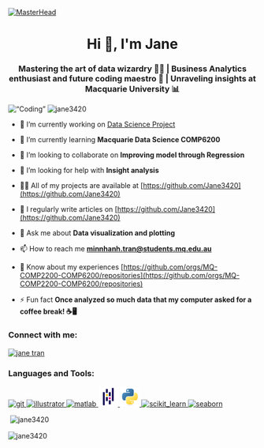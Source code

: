 [![MasterHead](https://repository-images.githubusercontent.com/588181932/e36ec678-7984-4cdd-8e4c-a3932772ff8e)](https://rishavchanda.io)
<h1 align="center">Hi 👋, I'm Jane</h1>
<h3 align="center">Mastering the art of data wizardry 🧙‍♂️ | Business Analytics enthusiast and future coding maestro 🚀 | Unraveling insights at Macquarie University 📊</h3>
<img align=“right” alt= “Coding” width= “400” src="https://media.tenor.com/oTeBa4EVepMAAAAC/business-cat-working.gif”>

<p align="left"> <img src="https://komarev.com/ghpvc/?username=jane3420&label=Profile%20views&color=0e75b6&style=flat" alt="jane3420" /> </p>

- 🔭 I’m currently working on [Data Science Project](https://github.com/orgs/MQ-COMP2200-COMP6200/repositories)

- 🌱 I’m currently learning **Macquarie Data Science COMP6200**

- 👯 I’m looking to collaborate on **Improving model through Regression**

- 🤝 I’m looking for help with **Insight analysis**

- 👨‍💻 All of my projects are available at [https://github.com/Jane3420](https://github.com/Jane3420)

- 📝 I regularly write articles on [https://github.com/Jane3420](https://github.com/Jane3420)

- 💬 Ask me about **Data visualization and plotting**

- 📫 How to reach me **minnhanh.tran@students.mq.edu.au**

- 📄 Know about my experiences [https://github.com/orgs/MQ-COMP2200-COMP6200/repositories](https://github.com/orgs/MQ-COMP2200-COMP6200/repositories)

- ⚡ Fun fact **Once analyzed so much data that my computer asked for a coffee break! ☕️🖥️**

<h3 align="left">Connect with me:</h3>
<p align="left">
<a href="https://linkedin.com/in/jane tran" target="blank"><img align="center" src="https://raw.githubusercontent.com/rahuldkjain/github-profile-readme-generator/master/src/images/icons/Social/linked-in-alt.svg" alt="jane tran" height="30" width="40" /></a>
</p>

<h3 align="left">Languages and Tools:</h3>
<p align="left"> <a href="https://git-scm.com/" target="_blank" rel="noreferrer"> <img src="https://www.vectorlogo.zone/logos/git-scm/git-scm-icon.svg" alt="git" width="40" height="40"/> </a> <a href="https://www.adobe.com/in/products/illustrator.html" target="_blank" rel="noreferrer"> <img src="https://www.vectorlogo.zone/logos/adobe_illustrator/adobe_illustrator-icon.svg" alt="illustrator" width="40" height="40"/> </a> <a href="https://www.mathworks.com/" target="_blank" rel="noreferrer"> <img src="https://upload.wikimedia.org/wikipedia/commons/2/21/Matlab_Logo.png" alt="matlab" width="40" height="40"/> </a> <a href="https://pandas.pydata.org/" target="_blank" rel="noreferrer"> <img src="https://raw.githubusercontent.com/devicons/devicon/2ae2a900d2f041da66e950e4d48052658d850630/icons/pandas/pandas-original.svg" alt="pandas" width="40" height="40"/> </a> <a href="https://www.python.org" target="_blank" rel="noreferrer"> <img src="https://raw.githubusercontent.com/devicons/devicon/master/icons/python/python-original.svg" alt="python" width="40" height="40"/> </a> <a href="https://scikit-learn.org/" target="_blank" rel="noreferrer"> <img src="https://upload.wikimedia.org/wikipedia/commons/0/05/Scikit_learn_logo_small.svg" alt="scikit_learn" width="40" height="40"/> </a> <a href="https://seaborn.pydata.org/" target="_blank" rel="noreferrer"> <img src="https://seaborn.pydata.org/_images/logo-mark-lightbg.svg" alt="seaborn" width="40" height="40"/> </a> </p>


<p>&nbsp;<img align="center" src="https://github-readme-stats.vercel.app/api?username=jane3420&show_icons=true&locale=en" alt="jane3420" /></p>

<p><img align="center" src="https://github-readme-streak-stats.herokuapp.com/?user=jane3420&" alt="jane3420" /></p>

